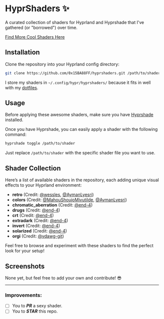 # HyprShaders ✨

A curated collection of shaders for Hyprland and Hyprshade that I've gathered (or "borrowed") over time.

[Find More Cool Shaders Here](https://www.shadertoy.com/)

## Installation

Clone the repository into your Hyprland config directory:

```bash
git clone https://github.com/0x15BA88FF/hyprshaders.git /path/to/shader/directory
```

 I store my shaders in `~/.config/hypr/hyprshaders/` because it fits in well with my [dotfiles]([https://github.com/0x15BA88FF/hyproasis).

## Usage

Before applying these awesome shaders, make sure you have [Hyprshade](https://github.com/loqusion/hyprshade) installed.

Once you have Hyprshade, you can easily apply a shader with the following command:

```bash
hyprshade toggle /path/to/shader
```

Just replace `/path/to/shader` with the specific shader file you want to use.

## Shader Collection

Here’s a list of available shaders in the repository, each adding unique visual effects to your Hyprland environment:

- **retro** (Credit: [@wessles](https://github.com/wessles/GLSL-CRT), [@AymanLyesri](https://github.com/AymanLyesri))
- **colors** (Credit: [@MahouShoujoMivutilde](https://github.com/MahouShoujoMivutilde), [@AymanLyesri](https://github.com/AymanLyesri))
- **chromatic_aberration** (Credit: [@end-4](https://github.com/end-4/dots-hyprland/))
- **drugs** (Credit: [@end-4](https://github.com/end-4/dots-hyprland/))
- **crt** (Credit: [@end-4](https://github.com/end-4/dots-hyprland/))
- **extradark** (Credit: [@end-4](https://github.com/end-4/dots-hyprland/))
- **invert** (Credit: [@end-4](https://github.com/end-4/dots-hyprland/))
- **solarized** (Credit: [@end-4](https://github.com/end-4/dots-hyprland/))
- **orgi** (Credit: [@vdawg-git](https://github.com/vdawg-git/dotfiles))

Feel free to browse and experiment with these shaders to find the perfect look for your setup!

## Screenshots

None yet, but feel free to add your own and contribute! 😎

---

### Improvements:
- [ ] You to ***PR*** a sexy shader.
- [ ] You to ***STAR*** this repo.
